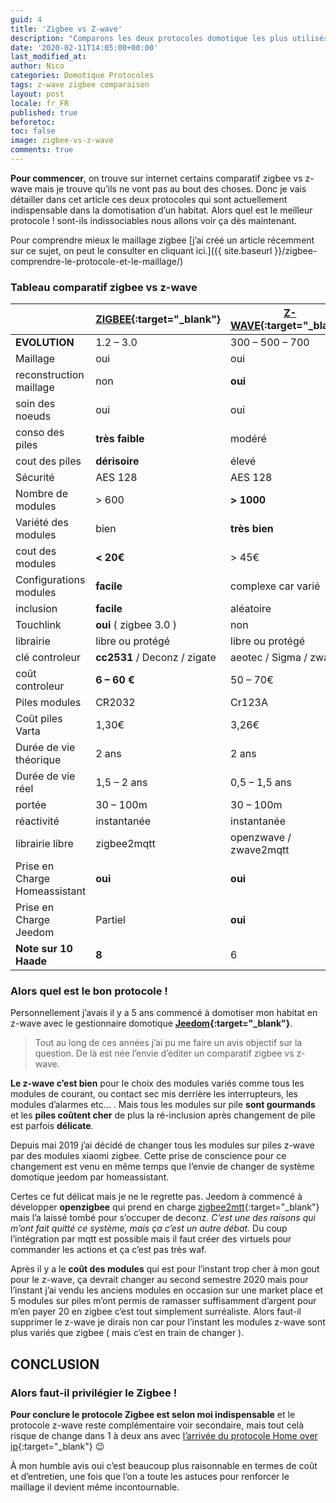 ```yaml
---
guid: 4
title: 'Zigbee vs Z-wave'
description: "Comparons les deux protocoles domotique les plus utilisés z-wave face à zigbee"
date: '2020-02-11T14:05:00+00:00'
last_modified_at:
author: Nico
categories: Domotique Protocoles
tags: z-wave zigbee comparaison
layout: post
locale: fr_FR
published: true
beforetoc:
toc: false
image: zigbee-vs-z-wave
comments: true
---
```


**Pour commencer**, on trouve sur internet certains comparatif zigbee vs z-wave mais je trouve qu’ils ne vont pas au bout des choses. Donc je vais détailler dans cet article ces deux protocoles qui sont actuellement indispensable dans la domotisation d’un habitat. Alors quel est le meilleur protocole ! sont-ils indissociables nous allons voir ça dès maintenant.

Pour comprendre mieux le maillage zigbee [j’ai créé un article récemment sur ce sujet, on peut le consulter en cliquant ici.]({{ site.baseurl }}/zigbee-comprendre-le-protocole-et-le-maillage/)

### Tableau comparatif zigbee vs z-wave

|  | **[ZIGBEE](https://zigbeealliance.org/fr/){:target="_blank"}** | **[Z-WAVE](https://z-wavealliance.org/){:target="_blank"}** |
|---|---|---|
| **EVOLUTION** | 1.2 – 3.0 | 300 – 500 – 700 |
| Maillage | oui | oui |
| reconstruction maillage | non | **oui** |
| soin des noeuds | oui | oui |
| conso des piles | **très faible** | modéré |
| cout des piles | **dérisoire** | élevé |
| Sécurité | AES 128 | AES 128 |
| Nombre de modules | &gt; 600 | **&gt; 1000** |
| Variété des modules | bien | **très bien** |
| cout des modules | **&lt; 20€** | &gt; 45€ |
| Configurations modules | **facile** | complexe car varié |
| inclusion | **facile** | aléatoire |
| Touchlink | **oui** ( zigbee 3.0 ) | non |
| librairie | libre ou protégé | libre ou protégé |
| clé controleur | **cc2531** / Deconz / zigate | aeotec / Sigma / zway |
| coût controleur | **6 – 60 €** | 50 – 70€ |
| Piles modules | CR2032 | Cr123A |
| Coût piles Varta | 1,30€ | 3,26€ |
| Durée de vie théorique | 2 ans | 2 ans |
| Durée de vie réel | 1,5 – 2 ans | 0,5 – 1,5 ans |
| portée | 30 – 100m | 30 – 100m |
| réactivité | instantanée | instantanée |
| librairie libre | zigbee2mqtt | openzwave / zwave2mqtt |
| Prise en Charge Homeassistant | **oui** | **oui** |
| Prise en Charge Jeedom | Partiel | **oui** |
| **Note sur 10 Haade** | **8** | 6 |

### Alors quel est le bon protocole !

Personnellement j’avais il y a 5 ans commencé à domotiser mon habitat en z-wave avec le gestionnaire domotique **[Jeedom](https://www.jeedom.com/site/fr/){:target="_blank"}**.

> Tout au long de ces années j’ai pu me faire un avis objectif sur la question. De là est née l’envie d’éditer un comparatif zigbee vs z-wave.

 **Le z-wave c’est bien** pour le choix des modules variés comme tous les modules de courant, ou contact sec mis derrière les interrupteurs, les modules d’alarmes etc… . Mais tous les modules sur pile **sont gourmands** et les **piles coûtent cher** de plus la ré-inclusion après changement de pile est parfois **délicate**.

Depuis mai 2019 j’ai décidé de changer tous les modules sur piles z-wave par des modules xiaomi zigbee. Cette prise de conscience pour ce changement est venu en même temps que l’envie de changer de système domotique jeedom par homeassistant.

Certes ce fut délicat mais je ne le regrette pas. Jeedom à commencé à développer **openzigbee** qui prend en charge [zigbee2mtt](https://www.zigbee2mqtt.io/){:target="_blank"} mais l’a laissé tombé pour s’occuper de deconz. *C’est une des raisons qui m’ont fait quitté ce système, mais ça c’est un autre débat.* Du coup l’intégration par mqtt est possible mais il faut créer des virtuels pour commander les actions et ça c’est pas très waf.

 Après il y a le **coût des modules** qui est pour l’instant trop cher à mon gout pour le z-wave, ça devrait changer au second semestre 2020 mais pour l’instant j’ai vendu les anciens modules en occasion sur une market place et 5 modules sur piles m’ont permis de ramasser suffisamment d’argent pour m’en payer 20 en zigbee c’est tout simplement surréaliste. Alors faut-il supprimer le z-wave je dirais non car pour l’instant les modules z-wave sont plus variés que zigbee ( mais c’est en train de changer ).

## CONCLUSION

### Alors faut-il privilégier le Zigbee !

**Pour conclure le protocole Zigbee est selon moi indispensable** et le protocole z-wave reste complémentaire voir secondaire, mais tout celà risque de change dans 1 à deux ans avec [l’arrivée du protocole Home over ip](https://www.connectedhomeip.com/){:target="_blank"} 😉

À mon humble avis oui c’est beaucoup plus raisonnable en termes de coût et d’entretien, une fois que l’on a toute les astuces pour renforcer le maillage il devient même incontournable.
